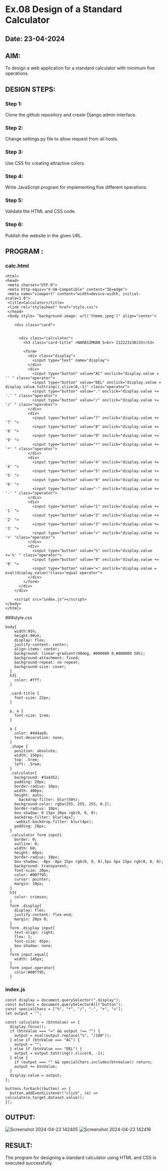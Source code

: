 # Ex.08 Design of a Standard Calculator
## Date: 23-04-2024

## AIM:
To design a web application for a standard calculator with minimum five operations.

## DESIGN STEPS:

### Step 1:
Clone the github repository and create Django admin interface.

### Step 2:
Change settings.py file to allow request from all hosts.

### Step 3:
Use CSS for creating attractive colors.

### Step 4:
Write JavaScript program for implementing five different operations.

### Step 5:
Validate the HTML and CSS code.

### Step 6:
Publish the website in the given URL.

## PROGRAM :
### calc.html
```
<html>
<head>
 <meta charset="UTF-8">
 <meta http-equiv="X-UA-Compatible" content="IE=edge">
 <meta name="viewport" content="width=device-width, initial-scale=1.0">
 <title>Calculator</title>
 <link rel="stylesheet" href="style.css">
 </head>
 <body style= "background-image: url('theme.jpeg')" align="center">
    
    <div class="card">
        

      <div class="calculator">
        <h3 class="card-title" >NARASIMHAN S<br> 212223230133</h3>
        
        <form>
          <div class="display">
            <input type="text" name="display">
          </div>
          <div>
            <input type="button" value="AC" onclick="display.value = '' " class="operator">
            <input type="button" value="DEL" onclick="display.value =  display.value.toString().slice(0,-1)" class="operator">
            <input type="button" value="." onclick="display.value += '.' " class="operator">
            <input type="button" value="/" onclick="display.value += '/' " class="operator">
          </div>
          <div>
            <input type="button" value="7" onclick="display.value += '7' ">
            <input type="button" value="8" onclick="display.value += '8' ">
            <input type="button" value="9" onclick="display.value += '9' ">
            <input type="button" value="*" onclick="display.value += '*' " class="operator">
          </div>
          <div>
            <input type="button" value="4" onclick="display.value += '4' ">
            <input type="button" value="5" onclick="display.value += '5' ">
            <input type="button" value="6" onclick="display.value += '6' ">
            <input type="button" value="-" onclick="display.value += '-' " class="operator">
          </div>
          <div>
            <input type="button" value="1" onclick="display.value += '1' ">
            <input type="button" value="2" onclick="display.value += '2' ">
            <input type="button" value="3" onclick="display.value += '3' ">
            <input type="button" value="+" onclick="display.value += '+' "class="operator">
          </div>
          <div>
            <input type="button" value="%" onclick="display.value +='%' " class="operator">
            <input type="button" value="0" onclick="display.value += '0' ">
            <input type="button" value="=" onclick="display.value = eval(display.value)"class="equal operator">
          </div>
        </form>
      </div>
    </div>
    
    <script src="index.js"></script>
</body>
</html>
```
###style.css
```
body{
    width:95%;
    height:90vh;
    display: flex;
    justify-content: center;
    align-items: center;
    background: linear-gradient(90deg, #000000 0,#000000 58%);
    background-attachment: fixed;
    background-repeat: no-repeat;
    background-size: cover;
  }
  h3{
    color: #fff;
  }
  
  .card-title {
    font-size: 22px;
  }
  
  p, a {
    font-size: 1rem;
  }
  
  a {
    color: #4d4ae8;
    text-decoration: none;
  }
  .shape {
    position: absolute;
    width: 150px;
    top: .5rem;
    left: .5rem;
  }
  .calculator{
    background: #3a4452;
    padding: 20px;
    border-radius: 10px;
    width: 400px;
    height: auto;
      backdrop-filter: blur(50%);
    background-color: rgba(255, 255, 255, 0.2);
    border-radius: 10px;
    box-shadow: 0 15px 30px rgb(0, 0, 0);
    backdrop-filter: blur(4px); 
    -webkit-backdrop-filter: blur(4px); 
    padding: 20px;
  }
  .calculator form input{
    border: 0;
    outline: 0;
    width: 60;
    height: 60px;
    border-radius: 10px;
    box-shadow: -8px -8px 15px rgb(0, 0, 0),5px 5px 15px rgb(0, 0, 0);
    background: transparent;
    font-size: 20px;
    color: #00ff95;
    cursor: pointer;
    margin: 10px;
  }
  h3{
    color: crimson;
  }
  form .display{
    display: flex;
    justify-content: flex-end;
    margin: 20px 0;
  }
  form .display input{
    text-align: right;
    flex: 1;
    font-size: 45px;
    box-shadow: none;
  }
  form input.equal{
    width: 145px;
  }
  form input.operator{
    color:#00ff95;
  }
```
### index.js
```
const display = document.querySelector(".display");
const buttons = document.querySelectorAll("button");
const specialChars = ["%", "*", "/", "-", "+", "="];
let output = "";

const calculate = (btnValue) => {
  display.focus();
  if (btnValue === "=" && output !== "") {
    output = eval(output.replace("%", "/100"));
  } else if (btnValue === "AC") {
    output = "";
  } else if (btnValue === "DEL") {
    output = output.toString().slice(0, -1);
  } else {
    if (output === "" && specialChars.includes(btnValue)) return;
    output += btnValue;
  }
  display.value = output;
};

buttons.forEach((button) => {
  button.addEventListener("click", (e) => calculate(e.target.dataset.value));
});
```
## OUTPUT:
![Screenshot 2024-04-23 142405](https://github.com/Narasimhan05/Calc/assets/132819871/fe9b8593-780d-4155-a32f-3d413b323df0)
![Screenshot 2024-04-23 142416](https://github.com/Narasimhan05/Calc/assets/132819871/f55c16cb-92a7-401a-9a96-da4af8721726)

## RESULT:
The program for designing a standard calculator using HTML and CSS is executed successfully.
